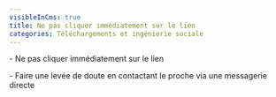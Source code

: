 ```yaml
---
visibleInCms: true
title: Ne pas cliquer immédiatement sur le lien
categories: Téléchargements et ingénierie sociale
---
```

\- Ne pas cliquer immédiatement sur le lien

\- Faire une levée de doute en contactant le proche via une messagerie directe